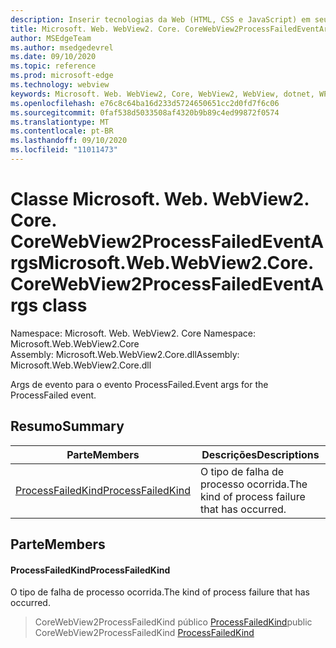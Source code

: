 ```yaml
---
description: Inserir tecnologias da Web (HTML, CSS e JavaScript) em seus aplicativos nativos com o controle WebView2 do Microsoft Edge
title: Microsoft. Web. WebView2. Core. CoreWebView2ProcessFailedEventArgs
author: MSEdgeTeam
ms.author: msedgedevrel
ms.date: 09/10/2020
ms.topic: reference
ms.prod: microsoft-edge
ms.technology: webview
keywords: Microsoft. Web. WebView2, Core, WebView2, WebView, dotnet, WPF, WinForms, app, Edge, CoreWebView2, CoreWebView2Controller, controle do navegador, Edge HTML, Microsoft. Web. WebView2. Core. CoreWebView2ProcessFailedEventArgs
ms.openlocfilehash: e76c8c64ba16d233d5724650651cc2d0fd7f6c06
ms.sourcegitcommit: 0faf538d5033508af4320b9b89c4ed99872f0574
ms.translationtype: MT
ms.contentlocale: pt-BR
ms.lasthandoff: 09/10/2020
ms.locfileid: "11011473"
---
```

# <span data-ttu-id="70916-104">Classe Microsoft. Web. WebView2. Core. CoreWebView2ProcessFailedEventArgs</span><span class="sxs-lookup"><span data-stu-id="70916-104">Microsoft.Web.WebView2.Core.CoreWebView2ProcessFailedEventArgs class</span></span> 

<span data-ttu-id="70916-105">Namespace: Microsoft. Web. WebView2. Core </span><span class="sxs-lookup"><span data-stu-id="70916-105">Namespace: Microsoft.Web.WebView2.Core</span></span>\
<span data-ttu-id="70916-106">Assembly: Microsoft.Web.WebView2.Core.dll</span><span class="sxs-lookup"><span data-stu-id="70916-106">Assembly: Microsoft.Web.WebView2.Core.dll</span></span>

<span data-ttu-id="70916-107">Args de evento para o evento ProcessFailed.</span><span class="sxs-lookup"><span data-stu-id="70916-107">Event args for the ProcessFailed event.</span></span>

## <span data-ttu-id="70916-108">Resumo</span><span class="sxs-lookup"><span data-stu-id="70916-108">Summary</span></span>

 <span data-ttu-id="70916-109">Parte</span><span class="sxs-lookup"><span data-stu-id="70916-109">Members</span></span>                        | <span data-ttu-id="70916-110">Descrições</span><span class="sxs-lookup"><span data-stu-id="70916-110">Descriptions</span></span>
--------------------------------|---------------------------------------------
[<span data-ttu-id="70916-111">ProcessFailedKind</span><span class="sxs-lookup"><span data-stu-id="70916-111">ProcessFailedKind</span></span>](#processfailedkind) | <span data-ttu-id="70916-112">O tipo de falha de processo ocorrida.</span><span class="sxs-lookup"><span data-stu-id="70916-112">The kind of process failure that has occurred.</span></span>

## <span data-ttu-id="70916-113">Parte</span><span class="sxs-lookup"><span data-stu-id="70916-113">Members</span></span>

#### <span data-ttu-id="70916-114">ProcessFailedKind</span><span class="sxs-lookup"><span data-stu-id="70916-114">ProcessFailedKind</span></span> 

<span data-ttu-id="70916-115">O tipo de falha de processo ocorrida.</span><span class="sxs-lookup"><span data-stu-id="70916-115">The kind of process failure that has occurred.</span></span>

> <span data-ttu-id="70916-116">CoreWebView2ProcessFailedKind público [ProcessFailedKind](#processfailedkind)</span><span class="sxs-lookup"><span data-stu-id="70916-116">public CoreWebView2ProcessFailedKind [ProcessFailedKind](#processfailedkind)</span></span>

